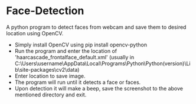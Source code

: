 # Face-Detection
A python program to detect faces from webcam and save them to desired location using OpenCV.
- Simply install OpenCV using pip install opencv-python
- Run the program and enter the location of 'haarcascade_frontalface_default.xml' (usually in C:\Users\username\AppData\Local\Programs\Python\Python(version)\Lib\site-packages\cv2\data)
- Enter location to save image.
- The program will run until it detects a face or faces.
- Upon detection it will make a beep, save the screenshot to the above mentioned directory and exit.
